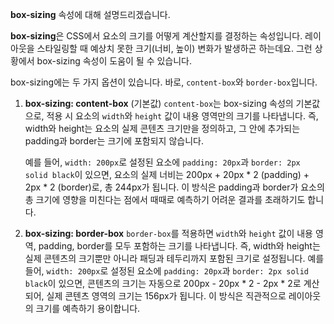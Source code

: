 **box-sizing** 속성에 대해 설명드리겠습니다.

**box-sizing**은 CSS에서 요소의 크기를 어떻게 계산할지를 결정하는 속성입니다. 레이아웃을 스타일링할 때 예상치 못한 크기(너비, 높이) 변화가 발생하곤 하는데요. 그런 상황에서 box-sizing 속성이 도움이 될 수 있습니다.

box-sizing에는 두 가지 옵션이 있습니다. 바로, `content-box`와 `border-box`입니다.

1. **box-sizing: content-box** (기본값)
   `content-box`는 box-sizing 속성의 기본값으로, 적용 시 요소의 `width`와 `height` 값이 내용 영역만의 크기를 나타냅니다. 즉, width와 height는 요소의 실제 콘텐츠 크기만을 정의하고, 그 안에 추가되는 padding과 border는 크기에 포함되지 않습니다.

   예를 들어, `width: 200px`로 설정된 요소에 `padding: 20px`과 `border: 2px solid black`이 있으면, 요소의 실제 너비는 200px + 20px \* 2 (padding) + 2px \* 2 (border)로, 총 244px가 됩니다. 이 방식은 padding과 border가 요소의 총 크기에 영향을 미친다는 점에서 때때로 예측하기 어려운 결과를 초래하기도 합니다.

2. **box-sizing: border-box**
   `border-box`를 적용하면 `width`와 `height` 값이 내용 영역, padding, border를 모두 포함하는 크기를 나타냅니다. 즉, width와 height는 실제 콘텐츠의 크기뿐만 아니라 패딩과 테두리까지 포함된 크기로 설정됩니다. 예를 들어, `width: 200px`로 설정된 요소에 `padding: 20px`과 `border: 2px solid black`이 있으면, 콘텐츠의 크기는 자동으로 200px - 20px \* 2 - 2px \* 2로 계산되어, 실제 콘텐츠 영역의 크기는 156px가 됩니다. 이 방식은 직관적으로 레이아웃의 크기를 예측하기 용이합니다.
